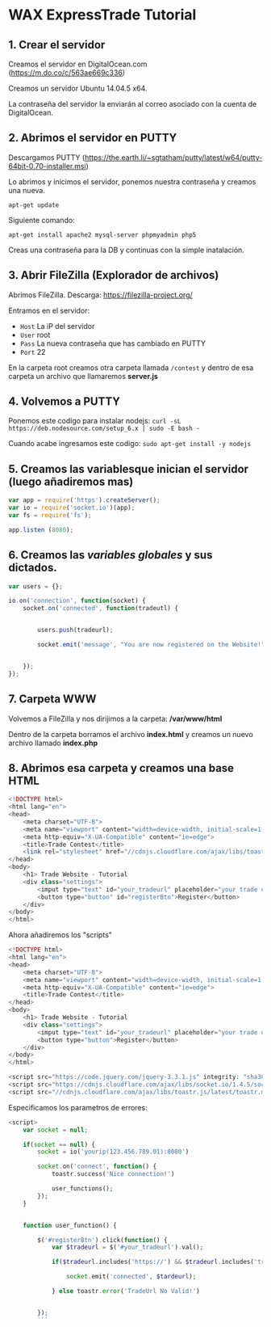 # WAX ExpressTrade Tutorial

## 1. Crear el servidor

Creamos el servidor en DigitalOcean.com (https://m.do.co/c/563ae669c336)

Creamos un servidor Ubuntu 14.04.5 x64.

La contraseña del servidor la enviarán al correo asociado con la cuenta de DigitalOcean.

## 2. Abrimos el servidor en PUTTY

Descargamos PUTTY (https://the.earth.li/~sgtatham/putty/latest/w64/putty-64bit-0.70-installer.msi)

Lo abrimos y inicimos el servidor, ponemos nuestra contraseña y creamos una nueva.

```shell
apt-get update
```
Siguiente comando:


```shell
apt-get install apache2 mysql-server phpmyadmin php5
```
Creas una contraseña para la DB y continuas con la simple inatalación.

## 3. Abrir FileZilla (Explorador de archivos)

Abrimos FileZilla. Descarga: https://filezilla-project.org/

Entramos en el servidor:

* `Host` La iP del servidor 
* `User` root
* `Pass` La nueva contraseña que has cambiado en PUTTY
* `Port` 22

En la carpeta root creamos otra carpeta llamada `/contest` y dentro de esa carpeta un archivo que llamaremos **server.js**

## 4. Volvemos a PUTTY

Ponemos este codigo para instalar nodejs: `curl -sL https://deb.nodesource.com/setup_6.x | sudo -E bash -`

Cuando acabe ingresamos este codigo: `sudo apt-get install -y nodejs`

## 5. Creamos las variablesque inician el servidor (luego añadiremos mas)

```javascript
var app = require('https').createServer();
var io = require('socket.io')(app);
var fs = require('fs');

app.listen (8080);
```

## 6. Creamos las *variables globales* y sus dictados.

```javascript
var users = {};

io.on('connection', function(socket) {
    socket.on('connected', function(tradeutl) {


        users.push(tradeurl);

        socket.emit('message', "You are now registered on the Website!")


    });
});
```

## 7. Carpeta WWW

Volvemos a FileZilla y nos dirijimos a la carpeta: **/var/www/html**

Dentro de la carpeta borramos el archivo **index.html** y creamos un nuevo archivo llamado **index.php**

## 8. Abrimos esa carpeta y creamos una base HTML

```php
<!DOCTYPE html>
<html lang="en">
<head>
    <meta charset="UTF-8">
    <meta name="viewport" content="width=device-width, initial-scale=1.0">
    <meta http-equiv="X-UA-Compatible" content="ie=edge">
    <title>Trade Contest</title>
    <link rel="stylesheet" href="//cdnjs.cloudflare.com/ajax/libs/toastr.js/latest/toastr.min.css">
</head>
<body>
    <h1> Trade Website - Tutorial
    <div class="settings">
        <imput type="text" id="your_tradeurl" placeholder="your trade url">
        <button type="button" id="registerBtn">Register</button>
    </div>
</body>
</html>
```
Ahora añadiremos los "scripts"

```php
<!DOCTYPE html>
<html lang="en">
<head>
    <meta charset="UTF-8">
    <meta name="viewport" content="width=device-width, initial-scale=1.0">
    <meta http-equiv="X-UA-Compatible" content="ie=edge">
    <title>Trade Contest</title>
</head>
<body>
    <h1> Trade Website - Tutorial
    <div class="settings">
        <imput type="text" id="your_tradeurl" placeholder="your trade url">
        <button type="button">Register</button>
    </div>
</body>
</html>

<script src="https://code.jquery.com/jquery-3.3.1.js" integrity: "sha384-oqVuAfHRKap7fdgcCY5iykM6+R9GqQ8K/uxy9rx7HNQlGYl1kPzQho1wx4JwY8wC" crossorigin= "@guiolmar"></script>
<script src="https://cdnjs.cloudflare.com/ajax/libs/socket.io/1.4.5/socket.io.min.js"></script>
<script src="//cdnjs.cloudflare.com/ajax/libs/toastr.js/latest/toastr.min.js"></script>
```

Especificamos los parametros de errores:

```php
<script>
    var socket = null;

    if(socket == null) {
        socket = io('yourip(123.456.789.01):8080')

        socket.on('connect', function() {
            toastr.success('Nice connection!')

            user_functions();
        });
    }


    function user_function() {

        $('#registerBtn').click(function() {
            var $tradeurl = $('#your_tradeurl').val();

            if($tradeurl.includes('https://') && $tradeurl.includes('trade.opskins.com')) {

                socket.emit('connected', $tardeurl);

            } else toastr.error('TradeUrl No Valid!')


        });
        ```
        
        

